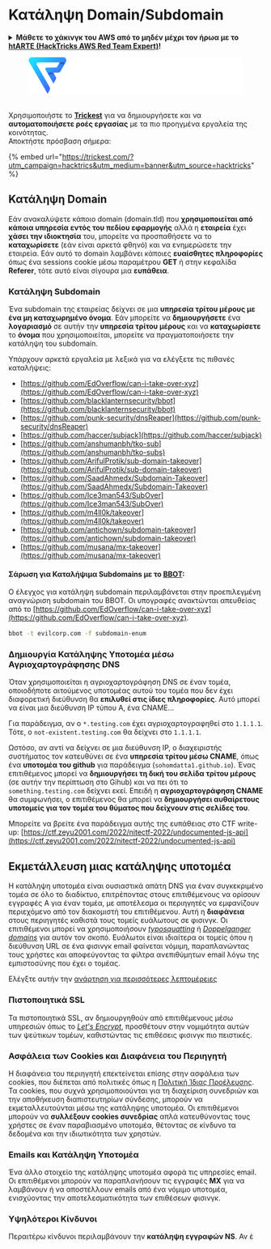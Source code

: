 # Κατάληψη Domain/Subdomain

<details>

<summary><strong>Μάθετε το χάκινγκ του AWS από το μηδέν μέχρι τον ήρωα με το</strong> <a href="https://training.hacktricks.xyz/courses/arte"><strong>htARTE (HackTricks AWS Red Team Expert)</strong></a><strong>!</strong></summary>

Άλλοι τρόποι για να υποστηρίξετε το HackTricks:

* Εάν θέλετε να δείτε την **εταιρεία σας να διαφημίζεται στο HackTricks** ή να **κατεβάσετε το HackTricks σε μορφή PDF** ελέγξτε τα [**ΣΧΕΔΙΑ ΣΥΝΔΡΟΜΗΣ**](https://github.com/sponsors/carlospolop)!
* Αποκτήστε το [**επίσημο PEASS & HackTricks swag**](https://peass.creator-spring.com)
* Ανακαλύψτε [**The PEASS Family**](https://opensea.io/collection/the-peass-family), τη συλλογή μας από αποκλειστικά [**NFTs**](https://opensea.io/collection/the-peass-family)
* **Εγγραφείτε στη** 💬 [**ομάδα Discord**](https://discord.gg/hRep4RUj7f) ή στη [**ομάδα telegram**](https://t.me/peass) ή **ακολουθήστε** μας στο **Twitter** 🐦 [**@carlospolopm**](https://twitter.com/hacktricks_live)**.**
* **Μοιραστείτε τα χάκινγκ κόλπα σας υποβάλλοντας PRs στα** [**HackTricks**](https://github.com/carlospolop/hacktricks) και [**HackTricks Cloud**](https://github.com/carlospolop/hacktricks-cloud) αποθετήρια του github.

</details>

<figure><img src="../.gitbook/assets/image (3) (1) (1) (1) (1).png" alt=""><figcaption></figcaption></figure>

\
Χρησιμοποιήστε το [**Trickest**](https://trickest.com/?utm\_campaign=hacktrics\&utm\_medium=banner\&utm\_source=hacktricks) για να δημιουργήσετε και να **αυτοματοποιήσετε ροές εργασίας** με τα πιο προηγμένα εργαλεία της κοινότητας.\
Αποκτήστε πρόσβαση σήμερα:

{% embed url="https://trickest.com/?utm_campaign=hacktrics&utm_medium=banner&utm_source=hacktricks" %}

## Κατάληψη Domain

Εάν ανακαλύψετε κάποιο domain (domain.tld) που **χρησιμοποιείται από κάποια υπηρεσία εντός του πεδίου εφαρμογής** αλλά η **εταιρεία** έχει **χάσει την ιδιοκτησία** του, μπορείτε να προσπαθήσετε να το **καταχωρίσετε** (εάν είναι αρκετά φθηνό) και να ενημερώσετε την εταιρεία. Εάν αυτό το domain λαμβάνει κάποιες **ευαίσθητες πληροφορίες** όπως ένα sessions cookie μέσω παραμέτρου **GET** ή στην κεφαλίδα **Referer**, τότε αυτό είναι σίγουρα μια **ευπάθεια**.

### Κατάληψη Subdomain

Ένα subdomain της εταιρείας δείχνει σε μια **υπηρεσία τρίτου μέρους με ένα μη καταχωρημένο όνομα**. Εάν μπορείτε να **δημιουργήσετε** ένα **λογαριασμό** σε αυτήν την **υπηρεσία τρίτου μέρους** και να **καταχωρίσετε** το **όνομα** που χρησιμοποιείται, μπορείτε να πραγματοποιήσετε την κατάληψη του subdomain.

Υπάρχουν αρκετά εργαλεία με λεξικά για να ελέγξετε τις πιθανές καταλήψεις:

* [https://github.com/EdOverflow/can-i-take-over-xyz](https://github.com/EdOverflow/can-i-take-over-xyz)
* [https://github.com/blacklanternsecurity/bbot](https://github.com/blacklanternsecurity/bbot)
* [https://github.com/punk-security/dnsReaper](https://github.com/punk-security/dnsReaper)
* [https://github.com/haccer/subjack](https://github.com/haccer/subjack)
* [https://github.com/anshumanbh/tko-sub](https://github.com/anshumanbh/tko-subs)
* [https://github.com/ArifulProtik/sub-domain-takeover](https://github.com/ArifulProtik/sub-domain-takeover)
* [https://github.com/SaadAhmedx/Subdomain-Takeover](https://github.com/SaadAhmedx/Subdomain-Takeover)
* [https://github.com/Ice3man543/SubOver](https://github.com/Ice3man543/SubOver)
* [https://github.com/m4ll0k/takeover](https://github.com/m4ll0k/takeover)
* [https://github.com/antichown/subdomain-takeover](https://github.com/antichown/subdomain-takeover)
* [https://github.com/musana/mx-takeover](https://github.com/musana/mx-takeover)

#### Σάρωση για Καταλήψιμα Subdomains με το [BBOT](https://github.com/blacklanternsecurity/bbot):

Ο έλεγχος για κατάληψη subdomain περιλαμβάνεται στην προεπιλεγμένη αναγνώριση subdomain του BBOT. Οι υπογραφές ανακτώνται απευθείας από το [https://github.com/EdOverflow/can-i-take-over-xyz](https://github.com/EdOverflow/can-i-take-over-xyz).
```bash
bbot -t evilcorp.com -f subdomain-enum
```
### Δημιουργία Κατάληψης Υποτομέα μέσω Αγριοχαρτογράφησης DNS

Όταν χρησιμοποιείται η αγριοχαρτογράφηση DNS σε έναν τομέα, οποιοδήποτε αιτούμενος υποτομέας αυτού του τομέα που δεν έχει διαφορετική διεύθυνση θα **επιλυθεί στις ίδιες πληροφορίες**. Αυτό μπορεί να είναι μια διεύθυνση IP τύπου A, ένα CNAME...

Για παράδειγμα, αν ο `*.testing.com` έχει αγριοχαρτογραφηθεί στο `1.1.1.1`. Τότε, ο `not-existent.testing.com` θα δείχνει στο `1.1.1.1`.

Ωστόσο, αν αντί να δείχνει σε μια διεύθυνση IP, ο διαχειριστής συστήματος τον κατευθύνει σε ένα **υπηρεσία τρίτου μέσω CNAME**, όπως ένα **υποτομέα του github** για παράδειγμα (`sohomdatta1.github.io`). Ένας επιτιθέμενος μπορεί να **δημιουργήσει τη δική του σελίδα τρίτου μέρους** (σε αυτήν την περίπτωση στο Gihub) και να πει ότι το `something.testing.com` δείχνει εκεί. Επειδή η **αγριοχαρτογράφηση CNAME** θα συμφωνήσει, ο επιτιθέμενος θα μπορεί να **δημιουργήσει αυθαίρετους υποτομείς για τον τομέα του θύματος που δείχνουν στις σελίδες του**.

Μπορείτε να βρείτε ένα παράδειγμα αυτής της ευπάθειας στο CTF write-up: [https://ctf.zeyu2001.com/2022/nitectf-2022/undocumented-js-api](https://ctf.zeyu2001.com/2022/nitectf-2022/undocumented-js-api)

## Εκμετάλλευση μιας κατάληψης υποτομέα

Η κατάληψη υποτομέα είναι ουσιαστικά απάτη DNS για έναν συγκεκριμένο τομέα σε όλο το διαδίκτυο, επιτρέποντας στους επιτιθέμενους να ορίσουν εγγραφές A για έναν τομέα, με αποτέλεσμα οι περιηγητές να εμφανίζουν περιεχόμενο από τον διακομιστή του επιτιθέμενου. Αυτή η **διαφάνεια** στους περιηγητές καθιστά τους τομείς ευάλωτους σε φισινγκ. Οι επιτιθέμενοι μπορεί να χρησιμοποιήσουν [_typosquatting_](https://en.wikipedia.org/wiki/Typosquatting) ή [_Doppelganger domains_](https://en.wikipedia.org/wiki/Doppelg%C3%A4nger) για αυτόν τον σκοπό. Ευάλωτοι είναι ιδιαίτερα οι τομείς όπου η διεύθυνση URL σε ένα φισινγκ email φαίνεται νόμιμη, παραπλανώντας τους χρήστες και αποφεύγοντας τα φίλτρα ανεπιθύμητων email λόγω της εμπιστοσύνης που έχει ο τομέας.

Ελέγξτε αυτήν την [ανάρτηση για περισσότερες λεπτομέρειες](https://0xpatrik.com/subdomain-takeover/)

### **Πιστοποιητικά SSL**
Τα πιστοποιητικά SSL, αν δημιουργηθούν από επιτιθέμενους μέσω υπηρεσιών όπως το [_Let's Encrypt_](https://letsencrypt.org/), προσθέτουν στην νομιμότητα αυτών των ψεύτικων τομέων, καθιστώντας τις επιθέσεις φισινγκ πιο πειστικές.

### **Ασφάλεια των Cookies και Διαφάνεια του Περιηγητή**
Η διαφάνεια του περιηγητή επεκτείνεται επίσης στην ασφάλεια των cookies, που διέπεται από πολιτικές όπως η [Πολιτική Ίδιας Προέλευσης](https://en.wikipedia.org/wiki/Same-origin_policy). Τα cookies, που συχνά χρησιμοποιούνται για τη διαχείριση συνεδριών και την αποθήκευση διαπιστευτηρίων σύνδεσης, μπορούν να εκμεταλλευτούνται μέσω της κατάληψης υποτομέα. Οι επιτιθέμενοι μπορούν να **συλλέξουν cookies συνεδρίας** απλά κατευθύνοντας τους χρήστες σε έναν παραβιασμένο υποτομέα, θέτοντας σε κίνδυνο τα δεδομένα και την ιδιωτικότητα των χρηστών.

### **Emails και Κατάληψη Υποτομέα**
Ένα άλλο στοιχείο της κατάληψης υποτομέα αφορά τις υπηρεσίες email. Οι επιτιθέμενοι μπορούν να παραπλανήσουν τις εγγραφές **MX** για να λαμβάνουν ή να αποστέλλουν emails από ένα νόμιμο υποτομέα, ενισχύοντας την αποτελεσματικότητα των επιθέσεων φισινγκ.

### **Υψηλότεροι Κίνδυνοι**
Περαιτέρω κίνδυνοι περιλαμβάνουν την **κατάληψη εγγραφών NS**. Αν έ
